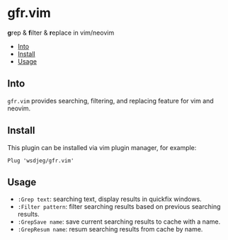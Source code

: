# gfr.vim

**g**rep & **f**ilter & **r**eplace in vim/neovim

<!-- vim-markdown-toc GFM -->

- [Into](#into)
- [Install](#install)
- [Usage](#usage)

<!-- vim-markdown-toc -->

## Into

`gfr.vim` provides searching, filtering, and replacing feature for vim and neovim.

## Install

This plugin can be installed via vim plugin manager, for example:

```
Plug 'wsdjeg/gfr.vim'
```

## Usage

- `:Grep text`: searching text, display results in quickfix windows.
- `:Filter pattern`: filter searching results based on previous searching results.
- `:GrepSave name`: save current searching results to cache with a name.
- `:GrepResum name`: resum searching results from cache by name.
